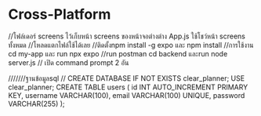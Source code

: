 ﻿# Cross-Platform
//โฟล์เดอร์ screens ไว้เก็บหน้า  screens ของหน้าจอต่างต่าง App.js ใช้โชว์หน้า screens ทั้งหมด
//โหลดแตกไฟล์ใช้ได้เลย
//ติดตั้งnpm 
 install -g expo
และ npm install
//การใช้งาน cd my-app และ  run
npx expo 
//run postman
cd backend และrun
node server.js
// เปิด command prompt 2 อัน


///////ฐานข้อมูลsql
//
CREATE DATABASE IF NOT EXISTS clear_planner;
USE clear_planner;
CREATE TABLE users (
  id INT AUTO_INCREMENT PRIMARY KEY,
  username VARCHAR(100),
  email VARCHAR(100) UNIQUE,
  password VARCHAR(255)
);
